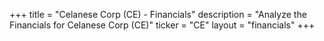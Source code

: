 +++
title = "Celanese Corp (CE) - Financials"
description = "Analyze the Financials for Celanese Corp (CE)"
ticker = "CE"
layout = "financials"
+++

